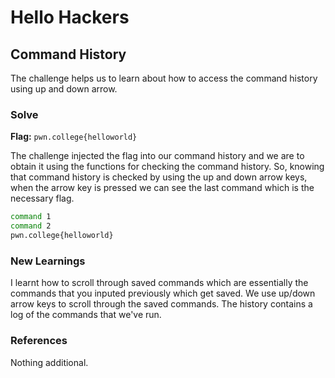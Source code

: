# Hello Hackers

## Command History
The challenge helps us to learn about how to access the command history using up and down arrow.

### Solve
**Flag:** `pwn.college{helloworld}`

The challenge injected the flag into our command history and we are to obtain it using the functions for checking the command history. So, knowing that command history is checked by using the up and down arrow keys, when the arrow key is pressed we can see the last command which is the necessary flag.

```bash
command 1
command 2
pwn.college{helloworld}
```

### New Learnings
I learnt how to scroll through saved commands which are essentially the commands that you inputed previously which get saved. We use up/down arrow keys to scroll through the saved commands. The history contains a log of the commands that we've run. 

### References 
Nothing additional. 
